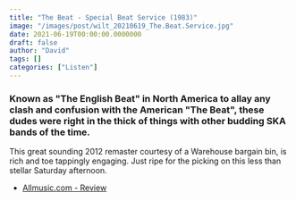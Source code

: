 ```yaml
---
title: "The Beat - Special Beat Service (1983)"
image: "/images/post/wilt_20210619_The.Beat.Service.jpg"
date: 2021-06-19T00:00:00.0000000
draft: false
author: "David"
tags: []
categories: ["Listen"]
---
```

### Known as "The English Beat" in North America to allay any clash and confusion with the American "The Beat", these dudes were right in the thick of things with other budding SKA bands of the time.

 This great sounding 2012 remaster courtesy of a Warehouse bargain bin, is rich and toe tappingly engaging. Just ripe for the picking on this less than stellar Saturday afternoon.

-  [Allmusic.com - Review](https://www.allmusic.com/album/special-beat-service-mw0000650119)